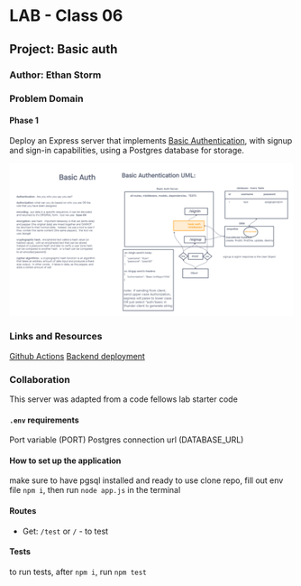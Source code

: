 # LAB - Class 06

## Project: Basic auth

### Author: Ethan Storm

### Problem Domain

#### Phase 1

Deploy an Express server that implements [Basic Authentication](https://en.wikipedia.org/wiki/Basic_access_authentication), with signup and sign-in capabilities, using a Postgres database for storage.

![LAB 6 UML](assets/Lab6.png)

### Links and Resources

[Github Actions](https://github.com/ShadowDraco/basic-auth/actions)
[Backend deployment](https://frolic-basic-auth.onrender.com)

### Collaboration

This server was adapted from a code fellows lab starter code

#### `.env` requirements

Port variable (PORT)
Postgres connection url (DATABASE_URL)

#### How to set up the application

make sure to have pgsql installed and ready to use
clone repo, fill out env file `npm i`, then run `node app.js` in the terminal

#### Routes

- Get: `/test` or `/` - to test

#### Tests

to run tests, after `npm i`, run `npm test`
